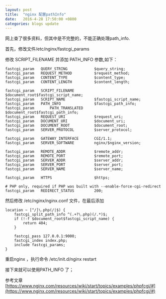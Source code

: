 ```yaml
---
layout: post
title:  "nginx 配置pathInfo"
date:   2016-4-28 17:50:00 +0800
categories: blogs update
---
```


网上查了很多资料，但其中是不完整的，不能正确处理path_info.

首先，修改文件/etc/nginx/fastcgi_params

修改 SCRIPT_FILENAME 并添加 PATH_INFO 参数,如下：

	fastcgi_param   QUERY_STRING            $query_string;
	fastcgi_param   REQUEST_METHOD          $request_method;
	fastcgi_param   CONTENT_TYPE            $content_type;
	fastcgi_param   CONTENT_LENGTH          $content_length;
	
	fastcgi_param   SCRIPT_FILENAME         $document_root$fastcgi_script_name;
	fastcgi_param   SCRIPT_NAME             $fastcgi_script_name;
	fastcgi_param   PATH_INFO               $fastcgi_path_info;
	fastcgi_param       PATH_TRANSLATED         $document_root$fastcgi_path_info;
	fastcgi_param   REQUEST_URI             $request_uri;
	fastcgi_param   DOCUMENT_URI            $document_uri;
	fastcgi_param   DOCUMENT_ROOT           $document_root;
	fastcgi_param   SERVER_PROTOCOL         $server_protocol;
	
	fastcgi_param   GATEWAY_INTERFACE       CGI/1.1;
	fastcgi_param   SERVER_SOFTWARE         nginx/$nginx_version;
	
	fastcgi_param   REMOTE_ADDR             $remote_addr;
	fastcgi_param   REMOTE_PORT             $remote_port;
	fastcgi_param   SERVER_ADDR             $server_addr;
	fastcgi_param   SERVER_PORT             $server_port;
	fastcgi_param   SERVER_NAME             $server_name;
	
	fastcgi_param   HTTPS                   $https;
	
	# PHP only, required if PHP was built with --enable-force-cgi-redirect
	fastcgi_param   REDIRECT_STATUS         200;
	 
	
	 

然后修改 /etc/nginx/nginx.conf 文件，在最后添加

	location ~ [^/]\.php(/|$) {
	    fastcgi_split_path_info ^(.+?\.php)(/.*)$;
	    if (!-f $document_root$fastcgi_script_name) {
	        return 404;
	    }
	
	    fastcgi_pass 127.0.0.1:9000;
	    fastcgi_index index.php;
	    include fastcgi_params;
	}
	 

重启nginx ，执行命令 /etc/init.d/nginx restart 

接下来就可以使用PATH_INFO 了；

 

参考文章 [https://www.nginx.com/resources/wiki/start/topics/examples/phpfcgi/#](https://www.nginx.com/resources/wiki/start/topics/examples/phpfcgi/#)
